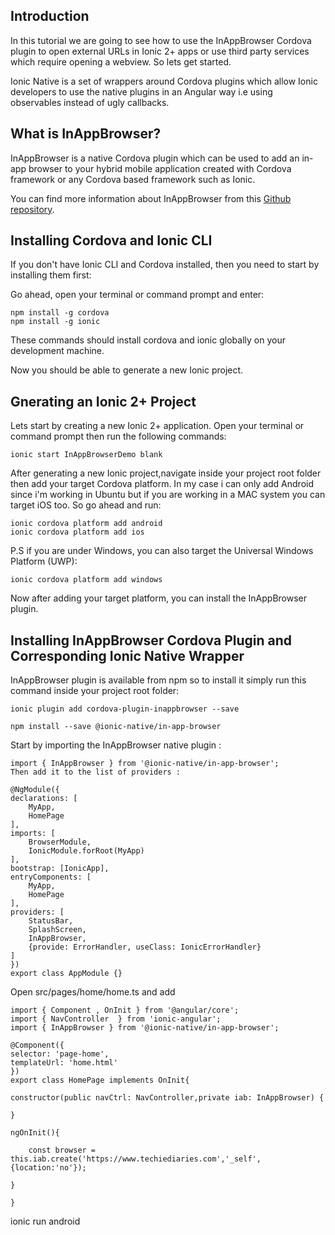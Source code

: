 ## Introduction 

In this tutorial we are going to see how to use the InAppBrowser Cordova plugin to open external URLs in Ionic 2+ apps or use third party services which require opening a webview. So lets get started.

Ionic Native is a set of wrappers around Cordova plugins which allow Ionic developers to use the native plugins in an Angular way i.e using observables instead of ugly callbacks.

## What is InAppBrowser?

InAppBrowser is a native Cordova plugin which can be used to add an in-app browser to your hybrid mobile application created with Cordova framework or any Cordova based framework such as Ionic.

You can find more information about InAppBrowser from this [Github repository]().
## Installing Cordova and Ionic CLI

If you don't have Ionic CLI and Cordova installed, then you need to start by installing them first:

Go ahead, open your terminal or command prompt and enter:

    npm install -g cordova 
    npm install -g ionic 
    
These commands should install cordova and ionic globally on your development machine.

Now you should be able to generate a new Ionic project.

## Gnerating an Ionic 2+ Project 

Lets start by creating a new Ionic 2+ application. Open your terminal or command prompt then run the following commands:

    ionic start InAppBrowserDemo blank 

After generating a new Ionic project,navigate inside your project root folder then add your target Cordova platform. In my case i can only add Android since i'm working in Ubuntu but if you are working in a MAC system you can target iOS too. So go ahead and run:

    ionic cordova platform add android 
    ionic cordova platform add ios
    
P.S if you are under Windows, you can also target the Universal Windows Platform (UWP):

    ionic cordova platform add windows

Now after adding your target platform, you can install the InAppBrowser plugin.

## Installing InAppBrowser Cordova Plugin and Corresponding Ionic Native Wrapper

InAppBrowser plugin is available from npm so to install it simply run this command inside your project root folder:
    
    
    ionic plugin add cordova-plugin-inappbrowser --save

    npm install --save @ionic-native/in-app-browser

Start by importing the InAppBrowser native plugin :

    import { InAppBrowser } from '@ionic-native/in-app-browser';
    Then add it to the list of providers :
    
    @NgModule({
    declarations: [
        MyApp,
        HomePage 
    ],
    imports: [
        BrowserModule,
        IonicModule.forRoot(MyApp)
    ],
    bootstrap: [IonicApp],
    entryComponents: [
        MyApp,
        HomePage 
    ],
    providers: [
        StatusBar,
        SplashScreen,
        InAppBrowser,
        {provide: ErrorHandler, useClass: IonicErrorHandler}
    ]
    })
    export class AppModule {}  

    
Open src/pages/home/home.ts and add

    import { Component , OnInit } from '@angular/core';
    import { NavController  } from 'ionic-angular';
    import { InAppBrowser } from '@ionic-native/in-app-browser';
    
    @Component({
    selector: 'page-home',
    templateUrl: 'home.html'
    })
    export class HomePage implements OnInit{
    
    constructor(public navCtrl: NavController,private iab: InAppBrowser) {
    
    }
    
    ngOnInit(){
    
        const browser = this.iab.create('https://www.techiediaries.com','_self',{location:'no'}); 
    
    }
    
    }    


ionic run android 






